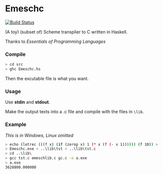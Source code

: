 # Emeschc
[![Build Status](https://travis-ci.org/DKXXXL/emesch.svg?branch=master)](https://travis-ci.org/DKXXXL/emesch)

(A toy) (subset of) Scheme transplier to C written in Haskell.

Thanks to *Essentials of Programming Languages*

### Compile
```bash
> cd src
> ghc Emeschc.hs
```

Then the excutable file is what you want.

### Usage

Use **stdin** and **stdout**.

Make the output texts into a .c file and compile with the files in `\lib`.

### Example

*This is in Windows, Linux omitted*
```bash
> echo (letrec (((f x) (if (zerop x) 1 (* x (f (- x 1)))))) (f 10)) > ..\lib\tst
> Emeschc.exe < ..\lib\tst > ..\lib\tst.c
> cd ..\lib\
> gcc tst.c emeschlib.c gc.c -o a.exe
> a.exe
3628800.000000 

```
